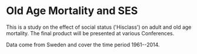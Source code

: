 # Old Age Mortality and SES

This is a study on the effect of social status ('Hisclass') on adult and
old age mortality. The final product will be presented at various
Conferences.

Data come from Sweden and cover
the time period 1961--2014.


